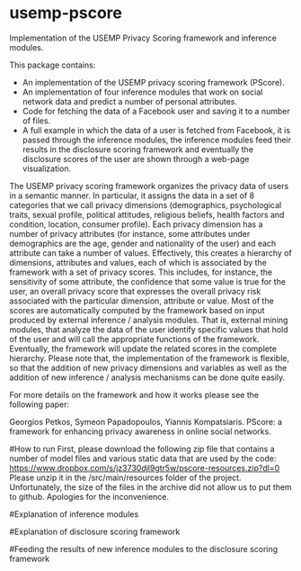 # usemp-pscore
Implementation of the USEMP Privacy Scoring framework and inference modules.

This package contains:
- An implementation of the USEMP privacy scoring framework (PScore). 
- An implementation of four inference modules that work on social network data and predict a number of personal attributes.
- Code for fetching the data of a Facebook user and saving it to a number of files.
- A full example in which the data of a user is fetched from Facebook, it is passed through the inference modules, the inference modules feed their results in the disclosure scoring framework and eventually the disclosure scores of the user are shown through a web-page visualization.

The USEMP privacy scoring framework organizes the privacy data of users in a semantic manner. In particular, it assigns the data in a set of 8 categories that we call privacy dimensions (demographics, psychological traits, sexual profile, political attitudes, religious beliefs, health factors and condition, location, consumer profile). Each privacy dimension has a number of privacy attributes (for instance, some attributes under demographics are the age, gender and nationality of the user) and each attribute can take a number of values. Effectively, this creates a hierarchy of dimensions, attributes and values, each of which is associated by the framework with a set of privacy scores. This includes, for instance, the sensitivity of some attribute, the confidence that some value is true for the user, an overall privacy score that expresses the overall privacy risk associated with the particular dimension, attribute or value. Most of the scores are automatically computed by the framework based on input produced by external inference / analysis modules. That is, external mining modules, that analyze the data of the user identify specific values that hold of the user and will call the appropriate functions of the framework. Eventually, the framework will update the related scores in the complete hierarchy. Please note that, the implementation of the framework is flexible, so that the addition of new privacy dimensions and variables as well as the addition of new inference / analysis mechanisms can be done quite easily.


For more details on the framework and how it works please see the following paper:

Georgios Petkos, Symeon Papadopoulos, Yiannis Kompatsiaris.
PScore: a framework for enhancing privacy awareness in online social networks.


#How to run
First, please download the following zip file that contains a number of model files and various static data that are used by the code:
https://www.dropbox.com/s/jz3730djl9gtr5w/pscore-resources.zip?dl=0
Please unzip it in the /src/main/resources folder of the project. Unfortunately, the size of the files in the archive did not allow us to put them to github. Apologies for the inconvenience.


#Explanation of inference modules 



#Explanation of disclosure scoring framework



#Feeding the results of new inference modules to the disclosure scoring framework




